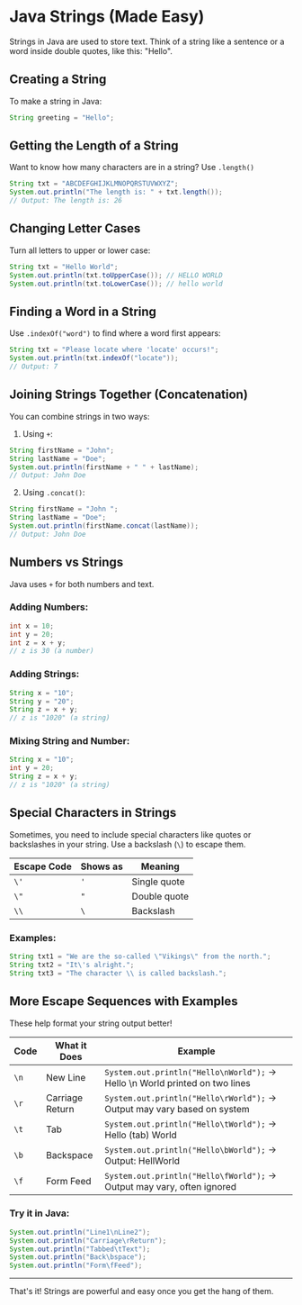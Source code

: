 
# Java Strings (Made Easy)

Strings in Java are used to store text. Think of a string like a sentence or a word inside double quotes, like this: "Hello".

## Creating a String
To make a string in Java:
```java
String greeting = "Hello";
```

## Getting the Length of a String
Want to know how many characters are in a string?
Use `.length()`
```java
String txt = "ABCDEFGHIJKLMNOPQRSTUVWXYZ";
System.out.println("The length is: " + txt.length());
// Output: The length is: 26
```

## Changing Letter Cases
Turn all letters to upper or lower case:
```java
String txt = "Hello World";
System.out.println(txt.toUpperCase()); // HELLO WORLD
System.out.println(txt.toLowerCase()); // hello world
```

## Finding a Word in a String
Use `.indexOf("word")` to find where a word first appears:
```java
String txt = "Please locate where 'locate' occurs!";
System.out.println(txt.indexOf("locate"));
// Output: 7
```

## Joining Strings Together (Concatenation)
You can combine strings in two ways:
1. Using `+`:
```java
String firstName = "John";
String lastName = "Doe";
System.out.println(firstName + " " + lastName);
// Output: John Doe
```

2. Using `.concat()`:
```java
String firstName = "John ";
String lastName = "Doe";
System.out.println(firstName.concat(lastName));
// Output: John Doe
```

## Numbers vs Strings
Java uses `+` for both numbers and text.

### Adding Numbers:
```java
int x = 10;
int y = 20;
int z = x + y;
// z is 30 (a number)
```

### Adding Strings:
```java
String x = "10";
String y = "20";
String z = x + y;
// z is "1020" (a string)
```

### Mixing String and Number:
```java
String x = "10";
int y = 20;
String z = x + y;
// z is "1020" (a string)
```

## Special Characters in Strings
Sometimes, you need to include special characters like quotes or backslashes in your string. Use a backslash (`\`) to escape them.

| Escape Code | Shows as | Meaning           |
|-------------|----------|-------------------|
| `\'`        | `'`      | Single quote      |
| `\"`        | `"`      | Double quote      |
| `\\`        | `\`      | Backslash         |

### Examples:
```java
String txt1 = "We are the so-called \"Vikings\" from the north.";
String txt2 = "It\'s alright.";
String txt3 = "The character \\ is called backslash.";
```

## More Escape Sequences with Examples
These help format your string output better!

| Code | What it Does      | Example |
|------|-------------------|---------|
| `\n` | New Line           | `System.out.println("Hello\nWorld");` → Hello \n World printed on two lines |
| `\r` | Carriage Return    | `System.out.println("Hello\rWorld");` → Output may vary based on system |
| `\t` | Tab                | `System.out.println("Hello\tWorld");` → Hello (tab) World |
| `\b` | Backspace          | `System.out.println("Hello\bWorld");` → Output: HellWorld |
| `\f` | Form Feed          | `System.out.println("Hello\fWorld");` → Output may vary, often ignored |

### Try it in Java:
```java
System.out.println("Line1\nLine2");
System.out.println("Carriage\rReturn");
System.out.println("Tabbed\tText");
System.out.println("Back\bspace");
System.out.println("Form\fFeed");
```

---
That's it! Strings are powerful and easy once you get the hang of them.
